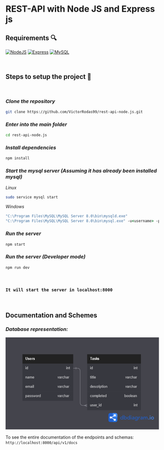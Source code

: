 # REST-API with Node JS and Express js

## **Requirements** :mag:
<p align="left">
<a href="https://nodejs.org/en/" target="_blank" rel="noreferrer"><img src="https://raw.githubusercontent.com/danielcranney/readme-generator/main/public/icons/skills/nodejs-colored.svg" width="70" height="70" alt="NodeJS" /></a>
<a href="https://expressjs.com/" target="_blank" rel="noreferrer"><img src="https://raw.githubusercontent.com/danielcranney/readme-generator/main/public/icons/skills/express-colored.svg" width="70" height="70" alt="Express" /></a>
<a href="https://www.mysql.com/" target="_blank" rel="noreferrer"><img src="https://raw.githubusercontent.com/danielcranney/readme-generator/main/public/icons/skills/mysql-colored.svg" width="70" height="70" alt="MySQL" /></a>
</p>

<br>

## **Steps to setup the project** :rocket:

<br>

### __*Clone the repository*__
```bash
git clone https://github.com/VictorRodas99/rest-api-node.js.git
```

### __*Enter into the main folder*__
```bash
cd rest-api-node.js
```

### __*Install dependencies*__
```bash
npm install
```

### __*Start the mysql server (Assuming it has already been installed mysql)*__
_Linux_
```bash
sudo service mysql start
```

_Windows_
```cmd
"C:\Program Files\MySQL\MySQL Server 8.0\bin\mysqld.exe"
"C:\Program Files\MySQL\MySQL Server 8.0\bin\mysql.exe" -u<username> -p
```

### __*Run the server*__
```bash
npm start
```

### __*Run the server (Developer mode)*__
```bash
npm run dev
```

<br>

### __`It will start the server in localhost:8000`__

<br>

## __Documentation and Schemes__

### __*Database representation:*__
<img src="./docs/scheme.png">

To see the entire documentation of the endpoints and schemas: `http://localhost:8000/api/v1/docs`